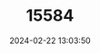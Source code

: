 ---
title: "15584"
category: "Nephelomys albigularis"
draft: false
date: 2024-02-22 13:03:50
languages:
  English: ["Tomes's Rice Rat"]
---
